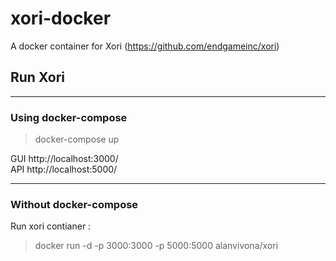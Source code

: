 # xori-docker
A docker container for Xori (https://github.com/endgameinc/xori)

## Run Xori
___
### Using docker-compose
> docker-compose up

GUI http://localhost:3000/  
API http://localhost:5000/
___
### Without docker-compose

Run xori contianer :  
> docker run -d -p 3000:3000 -p 5000:5000 alanvivona/xori


